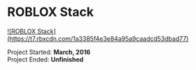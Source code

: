 <h1>ROBLOX Stack</h1>
<a href="https://www.roblox.com/games/376484491/--">![ROBLOX Stack](https://t7.rbxcdn.com/1a3385f4e3e84a95a9caadcd53dbad77)</a>

Project Started: <b>March, 2016</b><br>
Project Ended: <b>Unfinished</br>
